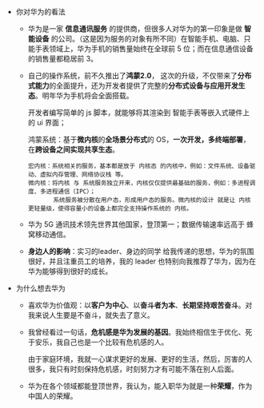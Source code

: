 + 你对华为的看法

  + 华为是一家 **信息通讯服务** 的提供商，但很多人对华为的第一印象是做 **智能设备** 的公司。（这是因为服务的对象有所不同）在智能手机、电脑、只能手表领域上，华为手机的销售量始终在全球前 5 位；而在信息通信设备的销售量都稳居前 3。

  + 自己的操作系统，前不久推出了**鸿蒙2.0**， 这次的升级，不仅带来了**分布式能力**的全面提升，还为开发者提供了完整的**分布式设备与应用开发生态**。明年华为手机将会全面搭载。

    开发者编写简单的 js 脚本，就能够将其渲染到 智能手表等嵌入式硬件上的 ui 界面；

    鸿蒙系统：基于**微内核**的**全场景分布式**的 OS，**一次开发，多终端部署**，在**跨设备之间实现共享生态**。

    ```
    宏内核：系统相关的服务，基本都是放于 内核态 的内核中，例如：文件系统、设备驱动、虚拟内存管理、网络协议栈 等。
    微内核：将内核 与 系统服务独立开来，内核仅仅提供最基础的服务，例如：多进程调度、多进程通信（IPC）；
    	   系统服务被分散在用户态，形成用户态的服务。微内核的设计 就是让 内核更轻量级，使得容量小的设备上都完全支持操作系统的 内核。
    ```

  + 华为 5G 通讯技术领先世界其他国家，登顶第一；数据传输速率远高于 蜂窝移动通信。

  + **身边人的影响**：实习的leader、身边的同学 给我传递的思想，华为的氛围很好，并且注重员工的培养，我的 leader 也特别向我推荐了华为，因为在华为能够得到很好的成长。

+ 为什么想去华为

  + 喜欢华为价值观：以**客户为中心**、以**奋斗者为本**、**长期坚持艰苦奋斗**。对我来说人生要是不奋斗，就失去了意义。

  + 我曾经看过一句话，**危机感是华为发展的基因**。我始终相信生于优化、死于安乐，我自己也是一个比较有危机感的人。

    由于家庭环境，我就一心谋求更好的发展、更好的生活，然后，厉害的人很多，我只有时刻保持危机感，时刻努力才有可能不落在别人后面。

  + 华为在各个领域都能登顶世界，我认为，能入职华为就是一种**荣耀**，作为中国人的荣耀。